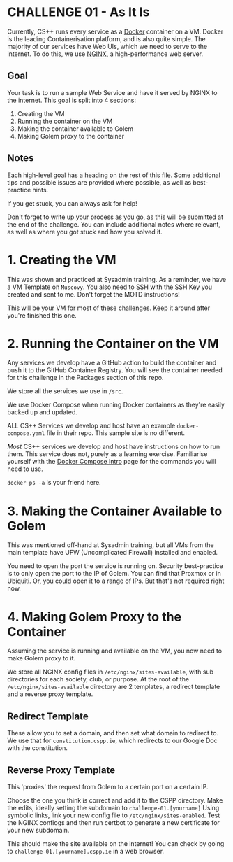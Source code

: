 # **CHALLENGE 01**  - As It Is

Currently, CS++ runs every service as a [Docker](https://www.docker.com/) container on a VM.
Docker is the leading Containerisation platform, and is also quite simple.
The majority of our services have Web UIs, which we need to serve to the internet.
To do this, we use [NGINX](https://www.nginx.com/), a high-performance web server.

## Goal
Your task is to run a sample Web Service and have it served by NGINX to the internet.
This goal is split into 4 sections:
1. Creating the VM
2. Running the container on the VM
3. Making the container available to Golem
4. Making Golem proxy to the container

## Notes
Each high-level goal has a heading on the rest of this file.
Some additional tips and possible issues are provided where possible, as well as best-practice hints.

If you get stuck, you can always ask for help!

Don't forget to write up your process as you go, as this will be submitted at the end of the challenge.
You can include additional notes where relevant, as well as where you got stuck and how you solved it.

# 1. Creating the VM
This was shown and practiced at Sysadmin training.
As a reminder, we have a VM Template on `Muscovy`.
You also need to SSH with the SSH Key you created and sent to me.
Don't forget the MOTD instructions!

This will be your VM for most of these challenges. Keep it around after you're finished this one.

# 2. Running the Container on the VM
Any services we develop have a GitHub action to build the container and push it to the GitHub Container Registry. 
You will see the container needed for this challenge in the Packages section of this repo.

We store all the services we use in `/src`.

We use Docker Compose when running Docker containers as they're easily backed up and updated.

ALL CS++ Services we develop and host have an example `docker-compose.yaml` file in their repo. This sample site is no different.

*Most* CS++ services we develop and host have instructions on how to run them. This service does not, purely as a learning exercise.
Familiarise yourself with the [Docker Compose Intro](https://docs.docker.com/compose/intro/compose-application-model/) page for the commands you will need to use.

`docker ps -a` is your friend here.

# 3. Making the Container Available to Golem
This was mentioned off-hand at Sysadmin training, but all VMs from the main template have UFW (Uncomplicated Firewall) installed and enabled.

You need to open the port the service is running on.
Security best-practice is to only open the port to the IP of Golem. You can find that Proxmox or in Ubiquiti.
Or, you could open it to a range of IPs. But that's not required right now.

# 4. Making Golem Proxy to the Container
Assuming the service is running and available on the VM, you now need to make Golem proxy to it.

We store all NGINX config files in `/etc/nginx/sites-available`, with sub directories for each society, club, or purpose.
At the root of the `/etc/nginx/sites-available` directory are 2 templates, a redirect template and a reverse proxy template.

## Redirect Template
These allow you to set a domain, and then set what domain to redirect to.
We use that for `constitution.cspp.ie`, which redirects to our Google Doc with the constitution.

## Reverse Proxy Template
This 'proxies' the request from Golem to a certain port on a certain IP.

Choose the one you think is correct and add it to the CSPP directory.
Make the edits, ideally setting the subdomain to `challenge-01.[yourname]`
Using symbolic links, link your new config file to `/etc/nginx/sites-enabled`.
Test the NGINX confiogs and then run certbot to generate a new certificate for your new subdomain.

This should make the site available on the internet! You can check by going to `challenge-01.[yourname].cspp.ie` in a web browser.